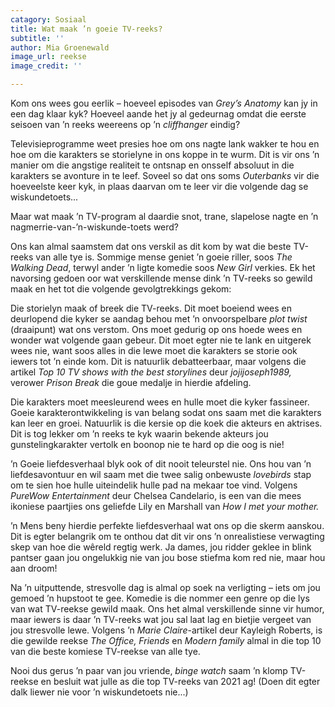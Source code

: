 ```yaml
---
catagory: Sosiaal
title: Wat maak ’n goeie TV-reeks?
subtitle: ''
author: Mia Groenewald
image_url: reekse
image_credit: ''

---
```

Kom ons wees gou eerlik – hoeveel episodes van _Grey’s Anatomy_ kan jy in een dag klaar kyk? Hoeveel aande het jy al gedeurnag omdat die eerste seisoen van ’n reeks weereens op ’n _cliffhanger_ eindig?

Televisieprogramme weet presies hoe om ons nagte lank wakker te hou en hoe om die karakters se storielyne in ons koppe in te wurm. Dit is vir ons ’n manier om die angstige realiteit te ontsnap en onsself absoluut in die karakters se avonture in te leef. Soveel so dat ons soms _Outerbanks_ vir die hoeveelste keer kyk, in plaas daarvan om te leer vir die volgende dag se wiskundetoets...

Maar wat maak ’n TV-program al daardie snot, trane, slapelose nagte en ’n nagmerrie-van-’n-wiskunde-toets werd?

Ons kan almal saamstem dat ons verskil as dit kom by wat die beste TV-reeks van alle tye is. Sommige mense geniet ’n goeie riller, soos _The Walking Dead_, terwyl ander ’n ligte komedie soos _New Girl_ verkies. Ek het navorsing gedoen oor wat verskillende mense dink ’n TV-reeks so gewild maak en het tot die volgende gevolgtrekkings gekom:

Die storielyn maak of breek die TV-reeks. Dit moet boeiend wees en deurlopend die kyker se aandag behou met ’n onvoorspelbare _plot twist_ (draaipunt) wat ons verstom. Ons moet gedurig op ons hoede wees en wonder wat volgende gaan gebeur. Dit moet egter nie te lank en uitgerek wees nie, want soos alles in die lewe moet die karakters se storie ook iewers tot ’n einde kom. Dit is natuurlik debatteerbaar, maar volgens die artikel _Top 10 TV shows with the best storylines_ deur _jojijoseph1989,_ verower _Prison Break_ die goue medalje in hierdie afdeling.

Die karakters moet meesleurend wees en hulle moet die kyker fassineer. Goeie karakterontwikkeling is van belang sodat ons saam met die karakters kan leer en groei. Natuurlik is die kersie op die koek die akteurs en aktrises. Dit is tog lekker om ’n reeks te kyk waarin bekende akteurs jou gunstelingkarakter vertolk en boonop nie te hard op die oog is nie!

’n Goeie liefdesverhaal blyk ook of dit nooit teleurstel nie. Ons hou van ’n liefdesavontuur en wil saam met die twee salig onbewuste _lovebirds_ stap om te sien hoe hulle uiteindelik hulle pad na mekaar toe vind. Volgens _PureWow Entertainment_ deur Chelsea Candelario, is een van die mees ikoniese paartjies ons geliefde Lily en Marshall van _How I met your mother._

’n Mens beny hierdie perfekte liefdesverhaal wat ons op die skerm aanskou. Dit is egter belangrik om te onthou dat dit vir ons ’n onrealistiese verwagting skep van hoe die wêreld regtig werk. Ja dames, jou ridder geklee in blink pantser gaan jou ongelukkig nie van jou bose stiefma kom red nie, maar hou aan droom!

Na ’n uitputtende, stresvolle dag is almal op soek na verligting – iets om jou gemoed ’n hupstoot te gee. Komedie is die nommer een genre op die lys van wat TV-reekse gewild maak. Ons het almal verskillende sinne vir humor, maar iewers is daar ’n TV-reeks wat jou sal laat lag en bietjie vergeet van jou stresvolle lewe. Volgens ’n _Marie Claire_-artikel deur Kayleigh Roberts, is die gewilde reekse _The Office, Friends_ en _Modern family_ almal in die top 10 van die beste komiese TV-reekse van alle tye.

Nooi dus gerus ’n paar van jou vriende, _binge watch_ saam ’n klomp TV-reekse en besluit wat julle as die top TV-reeks van 2021 ag! (Doen dit egter dalk liewer nie voor ’n wiskundetoets nie...)